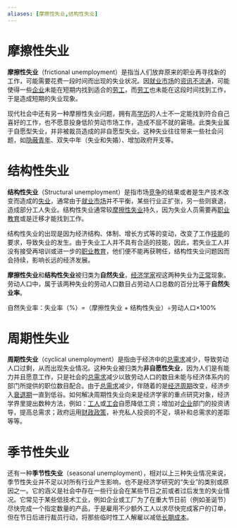 ```yaml
---
aliases: [摩擦性失业,结构性失业]
---
```

# 摩擦性失业


**摩擦性失业**（frictional unemployment）是指当人们放弃原来的职业再寻找新的工作，可能需要花费一段时间而出现的失业状况。因[就业市场](https://zh.wikipedia.org/wiki/%E5%B0%B1%E4%B8%9A%E5%B8%82%E5%9C%BA "就业市场")的[资讯不流通](https://zh.wikipedia.org/wiki/%E8%B3%87%E8%A8%8A%E4%B8%8D%E6%B5%81%E9%80%9A "资讯不流通")，可能使得一些[企业](https://zh.wikipedia.org/wiki/%E4%BC%81%E6%A5%AD "企业")未能在短期内找到适合的[劳工](https://zh.wikipedia.org/wiki/%E5%8B%9E%E5%B7%A5 "劳工")，而[劳工](https://zh.wikipedia.org/wiki/%E5%8B%9E%E5%B7%A5 "劳工")也未能在这段时间找到工作，于是造成短期的失业现象。

现代社会中还有另一种摩擦性失业问题，拥有高[学历](https://zh.wikipedia.org/wiki/%E5%AD%B8%E6%AD%B7 "学历")的人士不一定能找到符合自己喜好的工作，也不愿意投身低阶劳动市场工作，造成不屈不就的窘境。此类失业属于自愿型失业，并非被裁员造成的非自愿型失业。这种失业往往带来一些社会问题，如[隐蔽青年](https://zh.wikipedia.org/wiki/%E9%9A%B1%E8%94%BD%E9%9D%92%E5%B9%B4 "隐蔽青年")、双失中年（失业和失婚）、增加政府开支等。

# 结构性失业

**结构性失业**（Structural unemployment）是指市场[竞争](https://zh.wikipedia.org/wiki/%E7%AB%B6%E7%88%AD "竞争")的结果或者是生产技术改变而造成的[失业](https://zh.wikipedia.org/wiki/%E5%A4%B1%E6%A5%AD "失业")，通常由于[就业市场](https://zh.wikipedia.org/wiki/%E5%B0%B1%E4%B8%9A%E5%B8%82%E5%9C%BA "就业市场")并不平衡，某些行业正扩张，另一些则衰退，造成部分工人失业。结构性失业通常较[摩擦性失业](https://zh.wikipedia.org/wiki/%E6%91%A9%E6%93%A6%E6%80%A7%E5%A4%B1%E6%A5%AD "摩擦性失业")持久，因为失业人员需要再[职业教育](https://zh.wikipedia.org/wiki/%E8%81%B7%E6%A5%AD%E6%95%99%E8%82%B2 "职业教育")或是迁移才能找到工作。

结构性失业的出现是因为经济结构、体制、增长方式等的变动，改变了工作[技能](https://zh.wikipedia.org/wiki/%E6%8A%80%E8%83%BD "技能")的要求，导致失业的发生。由于失业工人并不具有合适的技能，因此，若失业工人并没有接受再培训或进一步的[职业教育](https://zh.wikipedia.org/wiki/%E8%81%B7%E6%A5%AD%E6%95%99%E8%82%B2 "职业教育")，他们便不能再获聘任，结构性失业问题因而会持续，影响长远的经济发展。

**摩擦性失业**和**结构性失业**被归类为**自然失业**，[经济学家](https://zh.wikipedia.org/wiki/%E7%B6%93%E6%BF%9F%E5%AD%B8%E5%AE%B6 "经济学家")视这两种失业为[正常](https://zh.wikipedia.org/w/index.php?title=%E6%AD%A3%E5%B8%B8&action=edit&redlink=1 "正常（页面不存在）")现象。劳动人口中，属于该两种失业的劳动人口数目占劳动人口总数的百分比等于**自然失业率**。

自然失业率：失业率（%）=（摩擦性失业 + 结构性失业）÷劳动人口×100%

# 周期性失业

**周期性失业**（cyclical unemployment）是指由于经济中的[总需求](https://zh.wikipedia.org/wiki/%E7%B8%BD%E9%9C%80%E6%B1%82 "总需求")减少，导致劳动人口过剩，从而出现失业情况。这种失业被归类为**非自愿性失业**，因为人们是有能力并且愿意工作，只是社会的[总需求](https://zh.wikipedia.org/wiki/%E7%B8%BD%E9%9C%80%E6%B1%82 "总需求")减少以致劳动人口的数目未能与经济体系内的部门所提供的职位数目配合。由于[总需求](https://zh.wikipedia.org/wiki/%E7%B8%BD%E9%9C%80%E6%B1%82 "总需求")减少，伴随着的是[经济周期](https://zh.wikipedia.org/wiki/%E7%BB%8F%E6%B5%8E%E5%91%A8%E6%9C%9F "经济周期")改变，经济步入[衰退期](https://zh.wikipedia.org/w/index.php?title=%E8%A1%B0%E9%80%80%E6%9C%9F&action=edit&redlink=1 "衰退期（页面不存在）")一直到低谷。如何解决周期性失业向来是经济学家的重点研究对象，经济学界里提出数种方法，例如：[工人](https://zh.wikipedia.org/wiki/%E5%B7%A5%E4%BA%BA "工人")或[工会](https://zh.wikipedia.org/wiki/%E5%B7%A5%E6%9C%83 "工会")自愿降低工资；增加对[企业](https://zh.wikipedia.org/wiki/%E4%BC%81%E6%A5%AD "企业")部门的投资诱导，提高总需求；政府运用[财政政策](https://zh.wikipedia.org/wiki/%E8%B2%A1%E6%94%BF%E6%94%BF%E7%AD%96 "财政政策")，补充私人投资的不足，填补和总需求的差距等等。
# 季节性失业

还有一种**季节性失业**（seasonal unemployment），相对以上三种失业情况来说，季节性失业并不足以对所有行业产生影响，也不是经济学研究的“失业”的类别或原因之一。它的涵义是社会中存在一些行业会在某些节日之前或者过后发生的失业情况。它常见于某些低技术工业，例如企业或工厂为了在重大节日前（例如圣诞节）尽快完成一个指定数量的产品，于是雇用不少额外工人以求尽快完成客户的订单，但在节日后进行裁员行动，将那些临时性工人解雇以减低[长期成本](https://zh.wikipedia.org/w/index.php?title=%E9%95%B7%E6%9C%9F%E6%88%90%E6%9C%AC&action=edit&redlink=1 "长期成本（页面不存在）")。